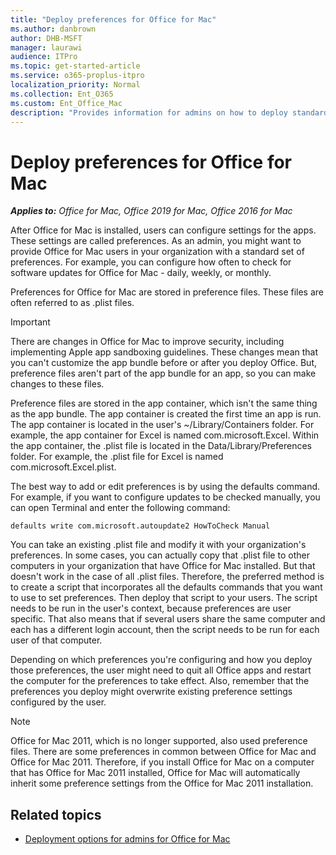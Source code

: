 ```yaml
---
title: "Deploy preferences for Office for Mac"
ms.author: danbrown
author: DHB-MSFT
manager: laurawi
audience: ITPro
ms.topic: get-started-article
ms.service: o365-proplus-itpro
localization_priority: Normal
ms.collection: Ent_O365
ms.custom: Ent_Office_Mac
description: "Provides information for admins on how to deploy standard preference settings for Office for Mac, by configuring .plist files"
---
```


# Deploy preferences for Office for Mac

***Applies to:*** *Office for Mac, Office 2019 for Mac, Office 2016 for Mac*

 
After Office for Mac is installed, users can configure settings for the apps. These settings are called preferences. As an admin, you might want to provide Office for Mac users in your organization with a standard set of preferences. For example, you can configure how often to check for software updates for Office for Mac - daily, weekly, or monthly.
  
Preferences for Office for Mac are stored in preference files. These files are often referred to as .plist files. 
  
> [!IMPORTANT]
> There are changes in Office for Mac to improve security, including implementing Apple app sandboxing guidelines. These changes mean that you can't customize the app bundle before or after you deploy Office. But, preference files aren't part of the app bundle for an app, so you can make changes to these files. 
  
Preference files are stored in the app container, which isn't the same thing as the app bundle. The app container is created the first time an app is run. The app container is located in the user's ~/Library/Containers folder. For example, the app container for Excel is named com.microsoft.Excel. Within the app container, the .plist file is located in the Data/Library/Preferences folder. For example, the .plist file for Excel is named com.microsoft.Excel.plist.
  
The best way to add or edit preferences is by using the defaults command. For example, if you want to configure updates to be checked manually, you can open Terminal and enter the following command: 
  
```console
defaults write com.microsoft.autoupdate2 HowToCheck Manual
```

You can take an existing .plist file and modify it with your organization's preferences. In some cases, you can actually copy that .plist file to other computers in your organization that have Office for Mac installed. But that doesn't work in the case of all .plist files. Therefore, the preferred method is to create a script that incorporates all the defaults commands that you want to use to set preferences. Then deploy that script to your users. The script needs to be run in the user's context, because preferences are user specific. That also means that if several users share the same computer and each has a different login account, then the script needs to be run for each user of that computer.
  
Depending on which preferences you're configuring and how you deploy those preferences, the user might need to quit all Office apps and restart the computer for the preferences to take effect. Also, remember that the preferences you deploy might overwrite existing preference settings configured by the user.
  
> [!NOTE]
> Office for Mac 2011, which is no longer supported, also used preference files. There are some preferences in common between Office for Mac and Office for Mac 2011. Therefore, if you install Office for Mac on a computer that has Office for Mac 2011 installed, Office for Mac will automatically inherit some preference settings from the Office for Mac 2011 installation. 
  
## Related topics

- [Deployment options for admins for Office for Mac](deployment-options-for-office-for-mac.md)

